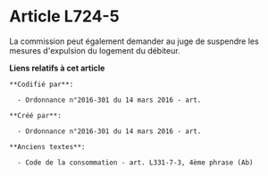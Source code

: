# Article L724-5

La commission peut également demander au juge de suspendre les mesures d'expulsion du logement du débiteur.

**Liens relatifs à cet article**

	**Codifié par**:

	  - Ordonnance n°2016-301 du 14 mars 2016 - art.

	**Créé par**:

	  - Ordonnance n°2016-301 du 14 mars 2016 - art.

	**Anciens textes**:

	  - Code de la consommation - art. L331-7-3, 4ème phrase (Ab)
